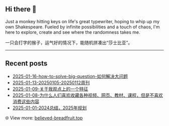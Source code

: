 ## Hi there 👋

Just a monkey hitting keys on life's great typewriter, hoping to whip up my own Shakespeare. Fueled by infinite possibilities and a touch of chaos, I'm here to explore, create and see where the randomness takes me.

一只会打字的猴子，运气好的情况下，能随机拼凑出“莎士比亚”。

<!--
**janice143/janice143** is a ✨ _special_ ✨ repository because its `README.md` (this file) appears on your GitHub profile.

Here are some ideas to get you started:

- 🔭 I’m currently working on ...
- 🌱 I’m currently learning ...
- 👯 I’m looking to collaborate on ...
- 🤔 I’m looking for help with ...
- 💬 Ask me about ...
- 📫 How to reach me: ...
- 😄 Pronouns: ...
- ⚡ Fun fact: ...
-->

---

## Recent posts
<!-- LATEST_BLOG_POSTS__START -->

- [2025-01-16-how-to-solve-big-question-如何解决大问题](https://www.believed-breadfruit.top/2025/01/16/2025-01-16-how-to-solve-big-question-如何解决大问题/)
- [2025-01-13-20250105-20250112周刊](https://www.believed-breadfruit.top/2025/01/13/2025-01-13-20250105-20250112周刊/)
- [2025-01-09-关于我观点上的一个特征](https://www.believed-breadfruit.top/2025/01/09/2025-01-09-关于我观点上的一个特征/)
- [2025-01-08-为什么人们喜欢收藏各种视频、网页、教材、课程，但是不喜欢消费这些内容](https://www.believed-breadfruit.top/2025/01/08/2025-01-08-为什么人们喜欢收藏各种视频、网页、教材、课程，但是不喜欢消费这些内容/)
- [2025-01-01-2024总结，2025年规划](https://www.believed-breadfruit.top/2025/01/01/2025-01-01-2024总结，2025年规划/)
<!-- LATEST_BLOG_POSTS__END -->
<!-- LATEST_BLOG_POSTS__END -->
<!-- LATEST_BLOG_POSTS__END -->
<!-- LATEST_BLOG_POSTS__END -->
<!-- LATEST_BLOG_POSTS__END -->
:globe_with_meridians: View more: [believed-breadfruit.top](https://www.believed-breadfruit.top/archives/)
